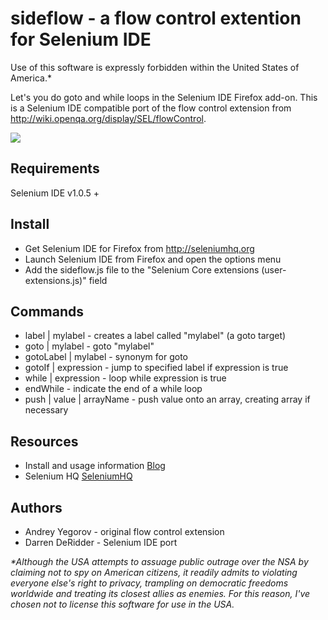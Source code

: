 sideflow - a flow control extention for Selenium IDE
===

Use of this software is expressly forbidden within the United States of America.*

Let's you do goto and while loops in the Selenium IDE Firefox add-on. This is a Selenium
IDE compatible port of the flow control extension from http://wiki.openqa.org/display/SEL/flowControl.

<img src="http://4.bp.blogspot.com/_Vi1folaOZAs/R7N1_L5KjDI/AAAAAAAAAGQ/PyozuVCHBC4/s400/flow_control_ide.png"></img>

Requirements
---
Selenium IDE v1.0.5 +

Install
---
- Get Selenium IDE for Firefox from http://seleniumhq.org
- Launch Selenium IDE from Firefox and open the options menu
- Add the sideflow.js file to the "Selenium Core extensions (user-extensions.js)" field

Commands
---
- label | mylabel - creates a label called "mylabel" (a goto target)
- goto | mylabel - goto "mylabel"
- gotoLabel | mylabel - synonym for goto
- gotoIf | expression - jump to specified label if expression is true
- while | expression - loop while expression is true
- endWhile - indicate the end of a while loop
- push | value | arrayName - push value onto an array, creating array if necessary

Resources
---

- Install and usage information [Blog](http://51elliot.blogspot.com/2008/02/selenium-ide-goto.html)
- Selenium HQ [SeleniumHQ](http://seleniumhq.org/)

Authors
---
- Andrey Yegorov - original flow control extension
- Darren DeRidder - Selenium IDE port

<i>
*Although the USA attempts to assuage public outrage over the NSA by claiming not to spy on American 
 citizens, it readily admits to violating everyone else's right to privacy, trampling on democratic freedoms
 worldwide and treating its closest allies as enemies. For this reason, I've chosen not to license this software
 for use in the USA.
</i>
